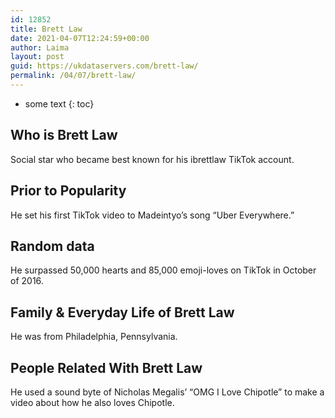 ```yaml
---
id: 12852
title: Brett Law
date: 2021-04-07T12:24:59+00:00
author: Laima
layout: post
guid: https://ukdataservers.com/brett-law/
permalink: /04/07/brett-law/
---
```


* some text
{: toc}


## Who is Brett Law
                  
                  
                  
Social star who became best known for his ibrettlaw TikTok account.
                  
              
            
              
            
                
                
                
## Prior to Popularity
                  
                  
                  
He set his first TikTok video to Madeintyo&#8217;s song &#8220;Uber Everywhere.&#8221;  
                  
              
            
              
            
                
                
                
## Random data
                  
                  
                  
He surpassed 50,000 hearts and 85,000 emoji-loves on TikTok in October of 2016. 
                  
              
            
              
            
                
                
                
## Family & Everyday Life of Brett Law
                  
                  
                  
He was from Philadelphia, Pennsylvania. 
                  
              
            
              
            
                
                
                
## People Related With Brett Law
                  
                  
                  
He used a sound byte of Nicholas Megalis&#8217; &#8220;OMG I Love Chipotle&#8221; to make a video about how he also loves Chipotle. 
                  
              
            
              
            
                
              
            
              
              
            
            
              
            
          
          
          